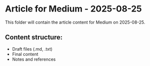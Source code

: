 # Article for Medium - 2025-08-25

This folder will contain the article content for Medium on 2025-08-25.

## Content structure:
- Draft files (.md, .txt)
- Final content
- Notes and references
